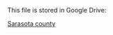 This file is stored in Google Drive:

[Sarasota county](https://drive.google.com/drive/folders/124TPnJKw-UFmsJXXoSgqmBHN7tM-em5b?usp=drive_link)